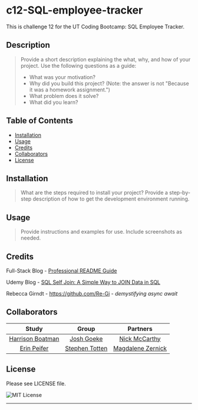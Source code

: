 # c12-SQL-employee-tracker
This is challenge 12 for the UT Coding Bootcamp: SQL Employee Tracker.


## Description

> Provide a short description explaining the what, why, and how of your project. Use the following questions as a guide:  
>   
> - What was your motivation?  
> - Why did you build this project? (Note: the answer is not "Because it was a homework assignment.")  
> - What problem does it solve?  
> - What did you learn?  

## Table of Contents

- [Installation](#installation)
- [Usage](#usage)
- [Credits](#credits)
- [Collaborators](#collaborators)
- [License](#license)

## Installation

> What are the steps required to install your project? Provide a step-by-step description of how to get the development environment running.

## Usage

> Provide instructions and examples for use. Include screenshots as needed.




## Credits

Full-Stack Blog - [Professional README Guide](https://coding-boot-camp.github.io/full-stack/github/professional-readme-guide)

Udemy Blog - [SQL Self Join: A Simple Way to JOIN Data in SQL](https://blog.udemy.com/sql-self-join/)

Rebecca Girndt - https://github.com/Re-Gi - _demystifying async await_

## Collaborators 


|   Study   |      Group     | Partners |
|:----------------:|:--------------:|:-----------------:|
| [Harrison Boatman](https://github.com/harrisonboatman) | [Josh Goeke](https://github.com/joshuagoeke)     | [Nick McCarthy](https://github.com/Nick-McCarthy)     |
| [Erin Peifer](https://github.com/Airen22)      | [Stephen Totten](https://github.com/Crothos) | [Magdalene Zernick](https://github.com/MZernick) |


## License

Please see LICENSE file.

![MIT License](https://img.shields.io/github/license/AustinBQ02/c03-password-generator)

---